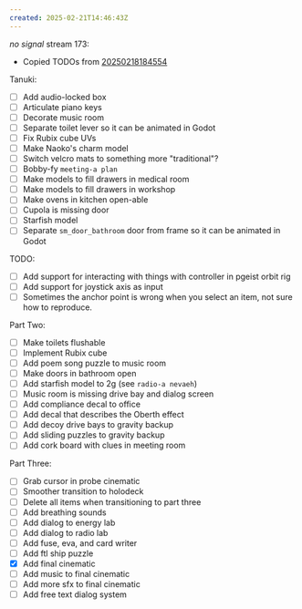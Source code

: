 ```yaml
---
created: 2025-02-21T14:46:43Z
---
```


_no signal_ stream 173:
- Copied TODOs from [20250218184554](20250218184554.md)

Tanuki:
- [ ] Add audio-locked box
- [ ] Articulate piano keys
- [ ] Decorate music room
- [ ] Separate toilet lever so it can be animated in Godot
- [ ] Fix Rubix cube UVs
- [ ] Make Naoko's charm model
- [ ] Switch velcro mats to something more "traditional"?
- [ ] Bobby-fy `meeting-a plan`
- [ ] Make models to fill drawers in medical room
- [ ] Make models to fill drawers in workshop
- [ ] Make ovens in kitchen open-able
- [ ] Cupola is missing door
- [ ] Starfish model
- [ ] Separate `sm_door_bathroom` door from frame so it can be animated in Godot

TODO:
- [ ] Add support for interacting with things with controller in pgeist orbit rig
- [ ] Add support for joystick axis as input
- [ ] Sometimes the anchor point is wrong when you select an item, not sure how to reproduce.

Part Two:
- [ ] Make toilets flushable
- [ ] Implement Rubix cube
- [ ] Add poem song puzzle to music room
- [ ] Make doors in bathroom open
- [ ] Add starfish model to 2g (see `radio-a nevaeh`)
- [ ] Music room is missing drive bay and dialog screen
- [ ] Add compliance decal to office
- [ ] Add decal that describes the Oberth effect
- [ ] Add decoy drive bays to gravity backup
- [ ] Add sliding puzzles to gravity backup
- [ ] Add cork board with clues in meeting room

Part Three:
- [ ] Grab cursor in probe cinematic
- [ ] Smoother transition to holodeck
- [ ] Delete all items when transitioning to part three
- [ ] Add breathing sounds
- [ ] Add dialog to energy lab
- [ ] Add dialog to radio lab
- [ ] Add fuse, eva, and card writer
- [ ] Add ftl ship puzzle
- [x] Add final cinematic
- [ ] Add music to final cinematic
- [ ] Add more sfx to final cinematic
- [ ] Add free text dialog system
